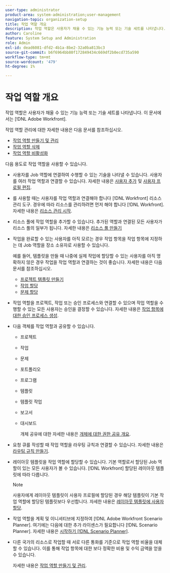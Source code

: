 ```yaml
---
user-type: administrator
product-area: system-administration;user-management
navigation-topic: organization-setup
title: 작업 역할 개요
description: 작업 역할은 사용자가 채울 수 있는 기능 능력 또는 기술 세트를 나타냅니다. 이 문서에서는 Adobe Workfront에서 작업 역할의 다양한 사용에 대해 설명합니다.
author: Caroline
feature: System Setup and Administration
role: Admin
exl-id: dead6081-dfd2-4b1a-8be2-32a0ba813bc3
source-git-commit: b6f6964bb80f172849434c669df2b0ecd735a590
workflow-type: tm+mt
source-wordcount: '479'
ht-degree: 1%

---
```


# 작업 역할 개요

작업 역할은 사용자가 채울 수 있는 기능 능력 또는 기술 세트를 나타냅니다. 이 문서에서는 [!DNL Adobe Workfront].

작업 역할 관리에 대한 자세한 내용은 다음 문서를 참조하십시오.

* [작업 역할 만들기 및 관리](../../../administration-and-setup/set-up-workfront/organizational-setup/create-manage-job-roles.md)
* [작업 역할 삭제](../../../administration-and-setup/set-up-workfront/organizational-setup/delete-job-roles.md)
* [작업 역할 비활성화](../../../administration-and-setup/set-up-workfront/organizational-setup/deactivate-job-roles.md)

다음 용도로 작업 역할을 사용할 수 있습니다.

* 사용자를 Job 역할에 연결하여 수행할 수 있는 기술을 나타낼 수 있습니다. 사용자를 여러 작업 역할과 연결할 수 있습니다. 자세한 내용은 [사용자 추가](../../../administration-and-setup/add-users/create-and-manage-users/add-users.md) 및 [사용자 프로필 편집](../../../administration-and-setup/add-users/create-and-manage-users/edit-a-users-profile.md).
* 를 사용할 때는 사용자를 작업 역할과 연결해야 합니다 [!DNL Workfront] 리소스 관리 도구. 경우에 따라 리소스를 관리하려면 먼저 해야 합니다 [!DNL Workfront]. 자세한 내용은 [리소스 관리 시작](../../../resource-mgmt/resource-mgmt-overview/get-started-resource-management.md).
* 리소스 풀에 작업 역할을 추가할 수 있습니다. 추가된 역할과 연결된 모든 사용자가 리소스 풀의 일부가 됩니다. 자세한 내용은 [리소스 풀 만들기](../../../resource-mgmt/resource-planning/resource-pools/create-resource-pools.md)
* 작업을 완료할 수 있는 사용자를 아직 모르는 경우 작업 항목을 작업 항목에 지정하는 데 Job 역할을 장소 소유자로 사용할 수 있습니다.

   예를 들어, 템플릿을 만들 때 나중에 실제 작업에 할당할 수 있는 사용자를 아직 명확하지 않은 경우 작업을 작업 역할과 연결하는 것이 좋습니다. 자세한 내용은 다음 문서를 참조하십시오.

   * [프로젝트 템플릿 만들기](../../../manage-work/projects/create-and-manage-templates/create-template.md)
   * [작업 할당](../../../manage-work/tasks/assign-tasks/assign-tasks.md)
   * [문제 할당](../../../manage-work/issues/manage-issues/assign-issues.md)

* 작업 역할을 프로젝트, 작업 또는 승인 프로세스와 연결할 수 있으며 작업 역할을 수행할 수 있는 모든 사용자는 승인을 결정할 수 있습니다. 자세한 내용은 [작업 항목에 대한 승인 프로세스 생성](../../../administration-and-setup/customize-workfront/configure-approval-milestone-processes/create-approval-processes.md).
* 다음 객체를 작업 역할과 공유할 수 있습니다.

   * 프로젝트
   * 작업
   * 문제
   * 포트폴리오
   * 프로그램
   * 템플릿
   * 템플릿 작업
   * 보고서
   * 대시보드

      개체 공유에 대한 자세한 내용은 [개체에 대한 권한 공유 개요](../../../workfront-basics/grant-and-request-access-to-objects/sharing-permissions-on-objects-overview.md).

* 요청 큐를 작성할 때 작업 역할을 라우팅 규칙과 연결할 수 있습니다. 자세한 내용은 [라우팅 규칙 만들기](../../../manage-work/requests/create-and-manage-request-queues/create-routing-rules.md).
* 레이아웃 템플릿을 작업 역할에 할당할 수 있습니다. 기본 역할로서 할당된 Job 역할이 있는 모든 사용자가 볼 수 있습니다. [!DNL Workfront] 할당된 레이아웃 템플릿에 따라 다릅니다.

   >[!NOTE]
   >
   >사용자에게 레이아웃 템플릿이 사용자 프로필에 할당된 경우 해당 템플릿이 기본 작업 역할에 할당된 템플릿보다 우선합니다. 자세한 내용은 [레이아웃 템플릿에 사용자 할당](../../../administration-and-setup/customize-workfront/use-layout-templates/assign-users-to-layout-template.md).

* 작업 역할을 계획 및 이니셔티브에 지정하여 [!DNL Adobe Workfront Scenario Planner]. 여기에는 다음에 대한 추가 라이센스가 필요합니다 [!DNL Scenario Planner]. 자세한 내용은 [시작하기 [!DNL Scenario Planner]](../../../scenario-planner/get-started-with-scenario-planning.md).
* 다른 국가의 리소스로 작업할 때 서로 다른 통화를 기준으로 작업 역할 비율을 대체할 수 있습니다. 이를 통해 작업 항목에 대한 보다 정확한 비용 및 수익 금액을 얻을 수 있습니다.

   자세한 내용은 [작업 역할 만들기 및 관리](../../../administration-and-setup/set-up-workfront/organizational-setup/create-manage-job-roles.md).
